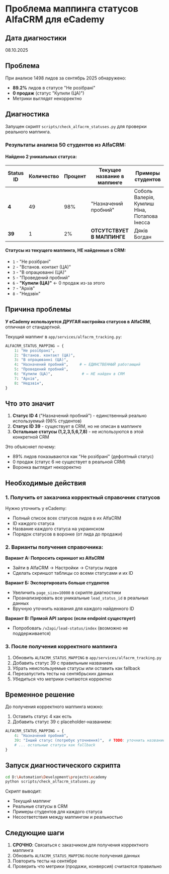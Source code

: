 # Проблема маппинга статусов AlfaCRM для eCademy

## Дата диагностики
08.10.2025

## Проблема

При анализе 1498 лидов за сентябрь 2025 обнаружено:
- **89.2%** лидов в статусе "Не розібрані"
- **0 продаж** (статус "Купили (ЦА)")
- Метрики выглядят некорректно

## Диагностика

Запущен скрипт `scripts/check_alfacrm_statuses.py` для проверки реального маппинга.

### Результаты анализа 50 студентов из AlfaCRM:

#### Найдено 2 уникальных статуса:

| Status ID | Количество | Процент | Текущее название в маппинге | Примеры студентов |
|-----------|------------|---------|------------------------------|-------------------|
| **4** | 49 | 98% | "Назначений пробний" | Соболь Валерія, Кумлиш Ніна, Потапова Інесса |
| **39** | 1 | 2% | **ОТСУТСТВУЕТ В МАППИНГЕ** | Дяків Богдан |

#### Статусы из текущего маппинга, НЕ найденные в CRM:

- `1` - "Не розібрані"
- `2` - "Встанов. контакт (ЦА)"
- `3` - "В опрацюванні (ЦА)"
- `5` - "Проведений пробний"
- `6` - **"Купили (ЦА)"** ← 0 продаж из-за этого
- `7` - "Архів"
- `8` - "Недзвін"

## Причина проблемы

**У eCademy используется ДРУГАЯ настройка статусов в AlfaCRM**, отличная от стандартной.

Текущий маппинг в `app/services/alfacrm_tracking.py`:
```python
ALFACRM_STATUS_MAPPING = {
    1: "Не розібрані",
    2: "Встанов. контакт (ЦА)",
    3: "В опрацюванні (ЦА)",
    4: "Назначений пробний",     # ← ЕДИНСТВЕННЫЙ работающий
    5: "Проведений пробний",
    6: "Купили (ЦА)",             # ← НЕ найден в CRM
    7: "Архів",
    8: "Недзвін",
}
```

## Что это значит

1. **Статус ID 4** ("Назначений пробний") - единственный реально используемый (98% студентов)
2. **Статус ID 39** - существует в CRM, но не описан в маппинге
3. **Остальные статусы (1,2,3,5,6,7,8)** - не используются в этой конкретной CRM

Это объясняет почему:
- 89% лидов показываются как "Не розібрані" (дефолтный статус)
- 0 продаж (статус 6 не существует в реальной CRM)
- Воронка выглядит некорректно

## Необходимые действия

### 1. Получить от заказчика корректный справочник статусов

Нужно уточнить у eCademy:
- Полный список всех статусов лидов в их AlfaCRM
- ID каждого статуса
- Название каждого статуса на украинском
- Порядок статусов в воронке (от лида до продажи)

### 2. Варианты получения справочника:

**Вариант А: Попросить скриншот из AlfaCRM**
- Зайти в AlfaCRM → Настройки → Статусы лидов
- Сделать скриншот таблицы со всеми статусами и их ID

**Вариант Б: Экспортировать больше студентов**
- Увеличить `page_size=10000` в скрипте диагностики
- Проанализировать все уникальные `lead_status_id` в реальных данных
- Вручную уточнить названия для каждого найденного ID

**Вариант В: Прямой API запрос (если endpoint существует)**
- Попробовать `/v2api/lead-status/index` (возможно не поддерживается)

### 3. После получения корректного маппинга

1. Обновить `ALFACRM_STATUS_MAPPING` в `app/services/alfacrm_tracking.py`
2. Добавить статус 39 с правильным названием
3. Убрать неиспользуемые статусы или оставить как fallback
4. Перезапустить тесты на сентябрьских данных
5. Убедиться что метрики считаются корректно

## Временное решение

До получения корректного маппинга можно:
1. Оставить статус 4 как есть
2. Добавить статус 39 с placeholder-названием:
```python
ALFACRM_STATUS_MAPPING = {
    4: "Назначений пробний",
    39: "Інший статус (потребує уточнення)",  # TODO: уточнить название
    # ... остальные статусы как fallback
}
```

## Запуск диагностического скрипта

```bash
cd D:\Automation\Development\projects\ecademy
python scripts/check_alfacrm_statuses.py
```

Скрипт выводит:
- Текущий маппинг
- Реальные статусы в CRM
- Примеры студентов для каждого статуса
- Несоответствия между маппингом и реальностью

## Следующие шаги

1. **СРОЧНО**: Связаться с заказчиком для получения корректного маппинга
2. Обновить `ALFACRM_STATUS_MAPPING` после получения данных
3. Повторить тесты на сентябре
4. Проверить что метрики (продажи, конверсия) считаются правильно
